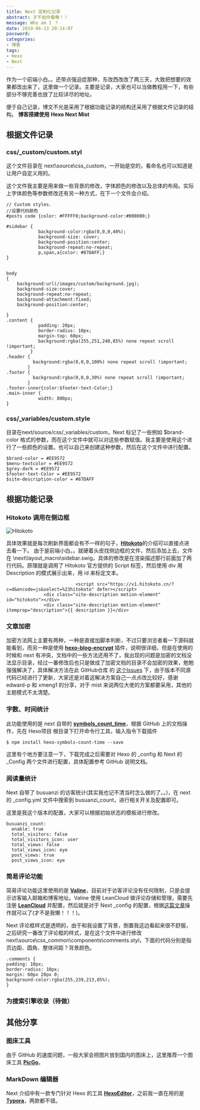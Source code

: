 ```yaml
---
title: Next 定制化记录
abstract: 才不给你看嘞！！
message: Who am I ？
date: 2019-06-13 20:14:07
password:
categories:
- 博客
tags:
- Hexo
- Next
---
```

作为一个前端小白。。还带点强迫症那种，东改西改改了两三天，大致把想要的效果都改出来了，这里做一个记录。主要是记录，大家也可以当做教程用一下，有些部分不够完善也放了比较详尽的地址。

便于自己记录，博文不光是采用了根据功能记录的结构还采用了根据文件记录的结构。
**博客搭建使用** **Hexo Next Mist**
<!--more-->

## 根据文件记录
### css/_custom/custom.styl

这个文件目录在 next\source\css\_custom，一开始是空的，看命名也可以知道是让用户自定义用的。

这个文件我主要是用来做一些背景的修改，字体颜色的修改以及总体的布局。实际上字体颜色等参数修改还有另一种方式，在下一个文件会介绍。
```
// Custom styles.
//设置代码颜色
#posts code {color: #FFFFF0;background-color:#000000;}

#sidebar {
			background-color:rgba(0,0,0,40%);
            background-size: cover;
            background-position:center;
            background-repeat:no-repeat;
            p,span,a{color: #87DAFF;}
}

	
body
{
	background:url(/images/custom/background.jpg);
    background-size:cover;
    background-repeat:no-repeat;
    background-attachment:fixed;
    background-position:center;

}
.content {
			padding: 20px;
            border-radius: 10px;
            margin-top: 60px;
            background:rgba(255,251,240,85%) none repeat scroll !important;
         }
.header {
          background:rgba(0,0,0,100%) none repeat scroll !important;
        }
.footer {
          background:rgba(0,0,0,30%) none repeat scroll !important;
        }
.footer-inner{color:$footer-text-Color;}
.main-inner {
			width: 800px;
}
```

### css/_variables/custom.style

目录在next/source/css/_variables/custom，Next 标记了一些例如 $brand-color 格式的参数，而在这个文件中就可以对这些参数赋值。我主要是使用这个进行了一些颜色的设置。也可以自己来创建这种参数，然后在这个文件中进行配置。

```
$brand-color = #EE9572
$menu-textcolor = #EE9572
$grey-dark = #EE9572
$footer-text-Color = #EE9572
$site-description-color = #87DAFF
```

## 根据功能记录
### Hitokoto 调用在侧边框

![Hitokoto](https://i.loli.net/2019/06/14/5d035527c6e7464599.jpg)

具体效果就是每次刷新界面都会有不一样的句子，[**Hitokoto**](https://hitokoto.cn/)的介绍可以直接点进去看一下。
由于是前端小白。。就硬着头皮找侧边框的文件，然后添加上去，文件在 \next\layout\_macro\sidebar.swig，具体的修改是在渲染描述那行前面加了两行代码。原理就是调用了 Hitokoto 官方提供的 Script 标签，然后使用 div 用  Description 的模式展示出来，用 id 来标定文本。

```
			  			  <script src="https://v1.hitokoto.cn/?c=d&encode=js&select=%23hitokoto" defer></script>
              <div class="site-description motion-element" id="hitokoto"></div>
              <div class="site-description motion-element" itemprop="description">{{ description }}</div>
```
### 文章加密

加密方法网上主要有两种，一种是直接加脚本判断，不过只要浏览者看一下源码就能看到，而另一种是使用 [**hexo-blog-encrypt**](https://github.com/MikeCoder/hexo-blog-encrypt) 插件，说明很详细，但是在使用的时候和 next 有冲突，文档中的一些方法还用不了，我出现的问题是加密的文档没法显示目录，经过一番修改后也只是做成了加密文档的目录不会加密的效果，勉勉强强解决了，具体解决方法在此 GitHub仓库 的 [这个Issues](https://github.com/MikeCoder/hexo-blog-encrypt/issues/16) 下，由于版本不同源代码已经进行了更新，大家还是对着这解决方案自己一点点改比较好，感谢 edward-p 和 xmeng1 的分享，对于 mist 来说两位大佬的方案都要采用，其他的主题模式不太清楚。

### 字数、时间统计
此功能使用的是 next 自带的 [**symbols_count_time**](https://github.com/theme-next/hexo-symbols-count-time)，根据 GitHub 上的文档操作，先在 Hexo项目 根目录下打开命令行工具，输入指令下载插件
```
$ npm install hexo-symbols-count-time --save
```
这里有个地方要注意一下，下载完成之后需要对 Hexo 的 _config 和 Next 的 _Config 两个文件进行配置，具体配置参考 GitHub 说明文档。

### 阅读量统计
Next 自带了 busuanzi 的访客统计(其实我也记不清当时怎么做的了。。)，在 next 的 _config.yml 文件中搜索到 busuanzi_count，进行相关开关及配置即可。

这里是我这个版本的配置，大家可以根据初始状态的模板进行修改。
```
busuanzi_count:
  enable: true
  total_visitors: false
  total_visitors_icon: user
  total_views: false
  total_views_icon: eye
  post_views: true
  post_views_icon: eye
```

### 简易评论功能
简易评论功能这里使用的是 [**Valine**](https://valine.js.org/)，目前对于访客评论没有任何限制，只是会提示访客输入邮箱和博客地址。Valine 使用 LeanCloud 做评论存储和管理，需要先注册 [**LeanCloud**](https://leancloud.cn/) 并配置，然后就是对于 Next _config 的配置，根据[这篇文章](https://nobige.cn/post/20180725-forHexoAddValine/)操作就可以了(才不是我懒！！！)。

Next 评论框样式是透明的，由于和我设置了背景，倒置我这边看起来很不舒服，之后研究一番改了评论框的样式，是在这个文件中进行修改next\source\css\_common\components\comments.styl，下面的代码分别是指页边距、圆角、整体间距？背景颜色。
```
.comments { 
padding: 10px;
border-radius: 10px;
margin: 60px 20px 0;
background-color:rgba(255,239,213,85%); 
}
```

### 为搜索引擎收录（待做）

## 其他分享
### 图床工具
由于 GitHub 的速度问题，一般大家会把图片放到国内的图床上，这里推荐一个图床工具 [**PicGo**](https://molunerfinn.com/PicGo/)。

### MarkDown 编辑器
Next 介绍中有一款专门针对 Hexo 的工具 [**HexoEditor**](https://github.com/zhuzhuyule/HexoEditor)，之前我一直在用的是 [**Typora**](https://www.typora.io/)，两款都不错。



